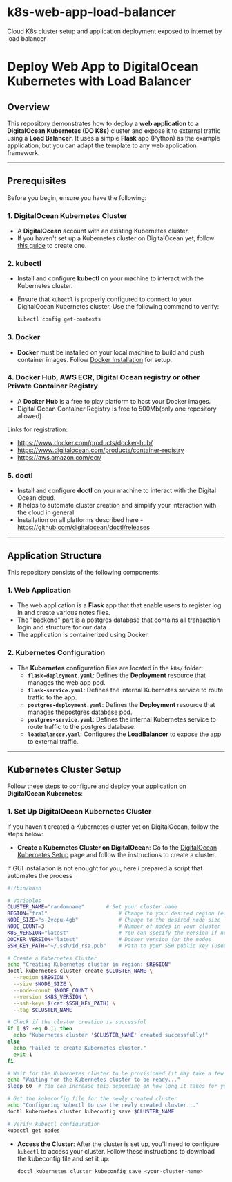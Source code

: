 # k8s-web-app-load-balancer
Cloud K8s cluster setup and application deployment exposed to internet by load balancer

# Deploy Web App to DigitalOcean Kubernetes with Load Balancer

## Overview

This repository demonstrates how to deploy a **web application** to a **DigitalOcean Kubernetes (DO K8s)** cluster and expose it to external traffic using a **Load Balancer**. It uses a simple **Flask** app (Python) as the example application, but you can adapt the template to any web application framework.

---

## Prerequisites

Before you begin, ensure you have the following:

### 1. **DigitalOcean Kubernetes Cluster**
   - A **DigitalOcean** account with an existing Kubernetes cluster.
   - If you haven't set up a Kubernetes cluster on DigitalOcean yet, follow [this guide](https://www.digitalocean.com/docs/kubernetes/quickstart/) to create one.

### 2. **kubectl**
   - Install and configure **kubectl** on your machine to interact with the Kubernetes cluster.
   - Ensure that `kubectl` is properly configured to connect to your DigitalOcean Kubernetes cluster. Use the following command to verify:
   
     ```bash
     kubectl config get-contexts
     ```

### 3. **Docker**
   - **Docker** must be installed on your local machine to build and push container images. Follow [Docker Installation](https://docs.docker.com/get-docker/) for setup.

### 4. **Docker Hub, AWS ECR, Digital Ocean registry or other Private Container Registry**
   - A **Docker Hub** is a free to play platform to host your Docker images.
   - Digital Ocean Container Registry is free to 500Mb(only one repository allowed)

   Links for registration:
   - https://www.docker.com/products/docker-hub/
   - https://www.digitalocean.com/products/container-registry
   - https://aws.amazon.com/ecr/
   

### 5. **doctl** 
  - Install and configure **doctl** on your machine to interact with the Digital Ocean cloud.
  - It helps to automate cluster creation and simplify your interaction with the cloud in general
  - Installation on all platforms described here - https://github.com/digitalocean/doctl/releases
---

## Application Structure

This repository consists of the following components:

### 1. **Web Application**
   - The web application is a **Flask** app that that enable users to register log in and create various notes files.
   - The "backend" part is a postgres database that contains all transaction login and structure for our data 
   - The application is containerized using Docker.

### 2. **Kubernetes Configuration**
   - The **Kubernetes** configuration files are located in the `k8s/` folder:
     - **`flask-deployment.yaml`**: Defines the **Deployment** resource that manages the web app pod.
     - **`flask-service.yaml`**: Defines the internal Kubernetes service to route traffic to the app.
     - **`postgres-deployment.yaml`**: Defines the **Deployment** resource that manages thepostgres database pod.
     - **`postgres-service.yaml`**: Defines the internal Kubernetes service to route traffic to the postgres database.
     - **`loadbalancer.yaml`**: Configures the **LoadBalancer** to expose the app to external traffic.

---

## Kubernetes Cluster Setup

Follow these steps to configure and deploy your application on **DigitalOcean Kubernetes**:

### 1. **Set Up DigitalOcean Kubernetes Cluster**

If you haven't created a Kubernetes cluster yet on DigitalOcean, follow the steps below:

- **Create a Kubernetes Cluster on DigitalOcean**: 
  Go to the [DigitalOcean Kubernetes Setup](https://www.digitalocean.com/docs/kubernetes/quickstart/) page and follow the instructions to create a cluster.

If GUI installation is not enought for you, here i prepared a script that automates the process

```bash
#!/bin/bash

# Variables
CLUSTER_NAME="randomname"       # Set your cluster name
REGION="fra1"                       # Change to your desired region (e.g., nyc3, sfo3, ams3, etc.)
NODE_SIZE="s-2vcpu-4gb"             # Change to the desired node size
NODE_COUNT=3                        # Number of nodes in your cluster
K8S_VERSION="latest"                # You can specify the version if needed (e.g., 1.21.5-do.1)
DOCKER_VERSION="latest"             # Docker version for the nodes
SSH_KEY_PATH="~/.ssh/id_rsa.pub"    # Path to your SSH public key (used for the nodes)

# Create a Kubernetes Cluster
echo "Creating Kubernetes cluster in region: $REGION"
doctl kubernetes cluster create $CLUSTER_NAME \
  --region $REGION \
  --size $NODE_SIZE \
  --node-count $NODE_COUNT \
  --version $K8S_VERSION \
  --ssh-keys $(cat $SSH_KEY_PATH) \
  --tag $CLUSTER_NAME

# Check if the cluster creation is successful
if [ $? -eq 0 ]; then
  echo "Kubernetes cluster '$CLUSTER_NAME' created successfully!"
else
  echo "Failed to create Kubernetes cluster."
  exit 1
fi

# Wait for the Kubernetes cluster to be provisioned (it may take a few minutes)
echo "Waiting for the Kubernetes cluster to be ready..."
sleep 60  # You can increase this depending on how long it takes for your cluster to be ready

# Get the kubeconfig file for the newly created cluster
echo "Configuring kubectl to use the newly created cluster..."
doctl kubernetes cluster kubeconfig save $CLUSTER_NAME

# Verify kubectl configuration
kubectl get nodes

```
  
- **Access the Cluster**:
  After the cluster is set up, you'll need to configure `kubectl` to access your cluster. Follow these instructions to download the kubeconfig file and set it up:

  ```bash
  doctl kubernetes cluster kubeconfig save <your-cluster-name>
  ```
